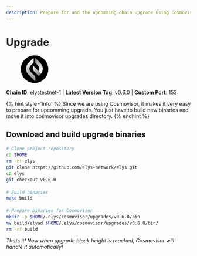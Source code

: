 ```yaml
---
description: Prepare for and the upcomming chain upgrade using Cosmovisor.
---
```


# Upgrade

<figure><img src="https://raw.githubusercontent.com/kj89/cosmos-images/main/logos/elys.png" alt=""><figcaption></figcaption></figure>

**Chain ID**: elystestnet-1 | **Latest Version Tag**: v0.6.0 | **Custom Port**: 153

{% hint style='info' %}
Since we are using Cosmovisor, it makes it very easy to prepare for upcomming upgrade.
You just have to build new binaries and move it into cosmovisor upgrades directory.
{% endhint %}

## Download and build upgrade binaries

```bash
# Clone project repository
cd $HOME
rm -rf elys
git clone https://github.com/elys-network/elys.git
cd elys
git checkout v0.6.0

# Build binaries
make build

# Prepare binaries for Cosmovisor
mkdir -p $HOME/.elys/cosmovisor/upgrades/v0.6.0/bin
mv build/elysd $HOME/.elys/cosmovisor/upgrades/v0.6.0/bin/
rm -rf build
```

*Thats it! Now when upgrade block height is reached, Cosmovisor will handle it automatically!*
